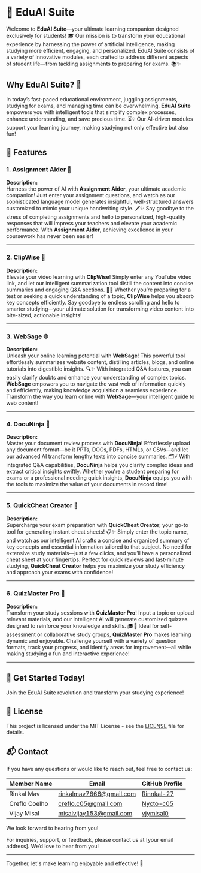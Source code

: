 # 🌟 EduAI Suite

Welcome to **EduAI Suite**—your ultimate learning companion designed exclusively for students! 🎓 Our mission is to transform your educational experience by harnessing the power of artificial intelligence, making studying more efficient, engaging, and personalized. EduAI Suite consists of a variety of innovative modules, each crafted to address different aspects of student life—from tackling assignments to preparing for exams. 📚✨

## Why EduAI Suite? 🤔

In today’s fast-paced educational environment, juggling assignments, studying for exams, and managing time can be overwhelming. **EduAI Suite** empowers you with intelligent tools that simplify complex processes, enhance understanding, and save precious time. ⏳💡 Our AI-driven modules support your learning journey, making studying not only effective but also fun! 

## 🚀 Features

### 1. Assignment Aider 📝
**Description:**  
Harness the power of AI with **Assignment Aider**, your ultimate academic companion! Just enter your assignment questions, and watch as our sophisticated language model generates insightful, well-structured answers customized to mimic your unique handwriting style. 🖊️✨ Say goodbye to the stress of completing assignments and hello to personalized, high-quality responses that will impress your teachers and elevate your academic performance. With **Assignment Aider**, achieving excellence in your coursework has never been easier!

---

### 2. ClipWise 🎥
**Description:**  
Elevate your video learning with **ClipWise**! Simply enter any YouTube video link, and let our intelligent summarization tool distill the content into concise summaries and engaging Q&A sections. 📖💬 Whether you’re preparing for a test or seeking a quick understanding of a topic, **ClipWise** helps you absorb key concepts efficiently. Say goodbye to endless scrolling and hello to smarter studying—your ultimate solution for transforming video content into bite-sized, actionable insights!

---

### 3. WebSage 🌐
**Description:**  
Unleash your online learning potential with **WebSage**! This powerful tool effortlessly summarizes website content, distilling articles, blogs, and online tutorials into digestible insights. 🔍✨ With integrated Q&A features, you can easily clarify doubts and enhance your understanding of complex topics. **WebSage** empowers you to navigate the vast web of information quickly and efficiently, making knowledge acquisition a seamless experience. Transform the way you learn online with **WebSage**—your intelligent guide to web content!

---

### 4. DocuNinja 📄
**Description:**  
Master your document review process with **DocuNinja**! Effortlessly upload any document format—be it PPTs, DOCs, PDFs, HTMLs, or CSVs—and let our advanced AI transform lengthy texts into concise summaries. 🗂️⚡ With integrated Q&A capabilities, **DocuNinja** helps you clarify complex ideas and extract critical insights swiftly. Whether you're a student preparing for exams or a professional needing quick insights, **DocuNinja** equips you with the tools to maximize the value of your documents in record time!

---

### 5. QuickCheat Creator 🥇
**Description:**  
Supercharge your exam preparation with **QuickCheat Creator**, your go-to tool for generating instant cheat sheets! 📋✨ Simply enter the topic name, and watch as our intelligent AI crafts a concise and organized summary of key concepts and essential information tailored to that subject. No need for extensive study materials—just a few clicks, and you’ll have a personalized cheat sheet at your fingertips. Perfect for quick reviews and last-minute studying, **QuickCheat Creator** helps you maximize your study efficiency and approach your exams with confidence!

---

### 6. QuizMaster Pro 🎉
**Description:**  
Transform your study sessions with **QuizMaster Pro**! Input a topic or upload relevant materials, and our intelligent AI will generate customized quizzes designed to reinforce your knowledge and skills. 🎓💪 Ideal for self-assessment or collaborative study groups, **QuizMaster Pro** makes learning dynamic and enjoyable. Challenge yourself with a variety of question formats, track your progress, and identify areas for improvement—all while making studying a fun and interactive experience!

---

## 🎉 Get Started Today!

Join the EduAI Suite revolution and transform your studying experience! 


## 📄 License

This project is licensed under the MIT License - see the [LICENSE](LICENSE) file for details.

## 📬 Contact

If you have any questions or would like to reach out, feel free to contact us:

| Member Name   | Email                 | GitHub Profile                      |
|---------------|-----------------------|-------------------------------------|
| Rinkal Mav      | rinkalmav7666@gmail.com | [Rinnkal-27](https://github.com/Rinkal-27) |
| Creflo Coelho    | creflo.c05@gmail.com| [Nycto-c05](https://github.com/Nycto-c05) |
| Vijay Misal  | misalvijay153@gmail.com | [vjymisal0](https://github.com/vjymisal0) |

We look forward to hearing from you!


For inquiries, support, or feedback, please contact us at [your email address]. We’d love to hear from you!

---

Together, let's make learning enjoyable and effective! 🌟